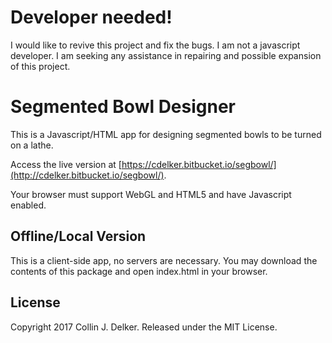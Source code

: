 # Developer needed!

  I would like to revive this project and fix the bugs. I am not a javascript developer. I am seeking any assistance in repairing and possible expansion of this project. 

# Segmented Bowl Designer

This is a Javascript/HTML app for designing segmented bowls to be turned on a lathe.

Access the live version at [https://cdelker.bitbucket.io/segbowl/](http://cdelker.bitbucket.io/segbowl/).

Your browser must support WebGL and HTML5 and have Javascript enabled.

## Offline/Local Version

This is a client-side app, no servers are necessary. You may download the contents of this package and open index.html in your browser.

## License

Copyright 2017 Collin J. Delker. Released under the MIT License.
